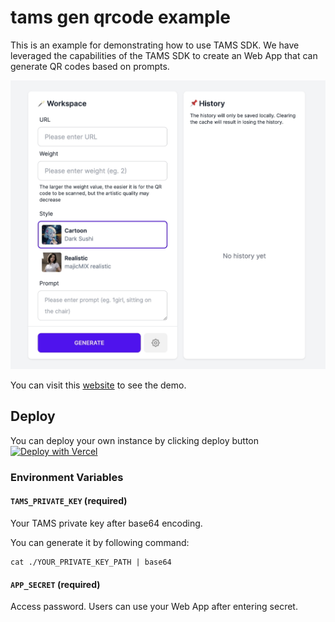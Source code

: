 # tams gen qrcode example

This is an example for demonstrating how to use TAMS SDK. We have leveraged the capabilities of the TAMS SDK to create an Web App that can generate QR codes based on prompts.

![screenshot](screenshot.jpeg)

You can visit this [website](https://tams-gen-qrcode-example-git-main-zhuscat.vercel.app/) to see the demo.

## Deploy

You can deploy your own instance by clicking deploy button [![Deploy with Vercel](https://vercel.com/button)](https://vercel.com/new/clone?repository-url=https%3A%2F%2Fgithub.com%2FTensor-Art%2Ftams-gen-qrcode-example&env=TAMS_PRIVATE_KEY,APP_SECRET)

### Environment Variables

#### `TAMS_PRIVATE_KEY` (required)

Your TAMS private key after base64 encoding.

You can generate it by following command:

```
cat ./YOUR_PRIVATE_KEY_PATH | base64
```

#### `APP_SECRET` (required)

Access password. Users can use your Web App after entering secret.
